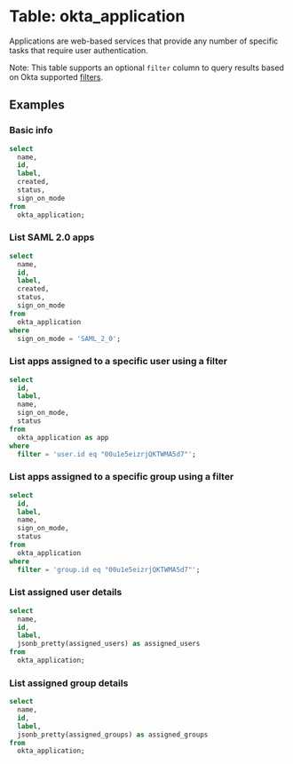 # Table: okta_application

Applications are web-based services that provide any number of specific tasks that require user authentication.

Note: This table supports an optional `filter` column to query results based on Okta supported [filters](https://developer.okta.com/docs/reference/api/apps/#filters).

## Examples

### Basic info

```sql
select
  name,
  id,
  label,
  created,
  status,
  sign_on_mode
from
  okta_application;
```

### List SAML 2.0 apps

```sql
select
  name,
  id,
  label,
  created,
  status,
  sign_on_mode
from
  okta_application
where
  sign_on_mode = 'SAML_2_0';
```

### List apps assigned to a specific user using a filter

```sql
select
  id,
  label,
  name,
  sign_on_mode,
  status
from
  okta_application as app
where
  filter = 'user.id eq "00u1e5eizrjQKTWMA5d7"';
```

### List apps assigned to a specific group using a filter

```sql
select
  id,
  label,
  name,
  sign_on_mode,
  status
from
  okta_application
where
  filter = 'group.id eq "00u1e5eizrjQKTWMA5d7"';
```

### List assigned user details

```sql
select 
  name,
  id, 
  label, 
  jsonb_pretty(assigned_users) as assigned_users
from
  okta_application;
```

### List assigned group details

```sql
select 
  name,
  id, 
  label, 
  jsonb_pretty(assigned_groups) as assigned_groups
from
  okta_application;
```